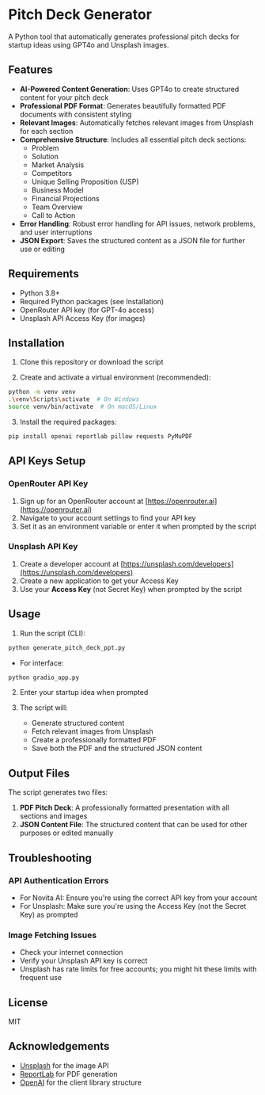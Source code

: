 # Pitch Deck Generator

A Python tool that automatically generates professional pitch decks for startup ideas using GPT4o and Unsplash images.

## Features

- **AI-Powered Content Generation**: Uses GPT4o to create structured content for your pitch deck
- **Professional PDF Format**: Generates beautifully formatted PDF documents with consistent styling
- **Relevant Images**: Automatically fetches relevant images from Unsplash for each section
- **Comprehensive Structure**: Includes all essential pitch deck sections:
  - Problem
  - Solution
  - Market Analysis
  - Competitors
  - Unique Selling Proposition (USP)
  - Business Model
  - Financial Projections
  - Team Overview
  - Call to Action
- **Error Handling**: Robust error handling for API issues, network problems, and user interruptions
- **JSON Export**: Saves the structured content as a JSON file for further use or editing

## Requirements

- Python 3.8+
- Required Python packages (see Installation)
- OpenRouter API key (for GPT-4o access)
- Unsplash API Access Key (for images)

## Installation

1. Clone this repository or download the script

2. Create and activate a virtual environment (recommended):

```bash
python -m venv venv
.\venv\Scripts\activate  # On Windows
source venv/bin/activate  # On macOS/Linux
```

3. Install the required packages:

```bash
pip install openai reportlab pillow requests PyMuPDF
```


## API Keys Setup

### OpenRouter API Key

1. Sign up for an OpenRouter account at [https://openrouter.ai](https://openrouter.ai)
2. Navigate to your account settings to find your API key
3. Set it as an environment variable or enter it when prompted by the script

### Unsplash API Key

1. Create a developer account at [https://unsplash.com/developers](https://unsplash.com/developers)
2. Create a new application to get your Access Key
3. Use your **Access Key** (not Secret Key) when prompted by the script

## Usage

1. Run the script (CLI):

```bash
python generate_pitch_deck_ppt.py
```

* For interface: 

```bash
python gradio_app.py
```

2. Enter your startup idea when prompted

3. The script will:
   - Generate structured content 
   - Fetch relevant images from Unsplash
   - Create a professionally formatted PDF
   - Save both the PDF and the structured JSON content


## Output Files

The script generates two files:

1. **PDF Pitch Deck**: A professionally formatted presentation with all sections and images
2. **JSON Content File**: The structured content that can be used for other purposes or edited manually

## Troubleshooting

### API Authentication Errors

- For Novita AI: Ensure you're using the correct API key from your account
- For Unsplash: Make sure you're using the Access Key (not the Secret Key) as prompted

### Image Fetching Issues

- Check your internet connection
- Verify your Unsplash API key is correct
- Unsplash has rate limits for free accounts; you might hit these limits with frequent use

## License

MIT

## Acknowledgements

- [Unsplash](https://unsplash.com) for the image API
- [ReportLab](https://www.reportlab.com/) for PDF generation
- [OpenAI](https://openai.com) for the client library structure